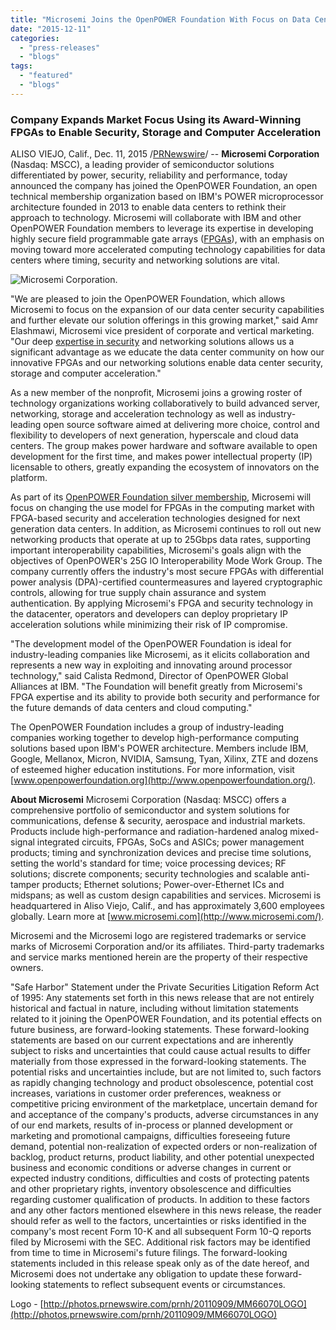 ```yaml
---
title: "Microsemi Joins the OpenPOWER Foundation With Focus on Data Center Security"
date: "2015-12-11"
categories: 
  - "press-releases"
  - "blogs"
tags: 
  - "featured"
  - "blogs"
---
```


### Company Expands Market Focus Using its Award-Winning FPGAs to Enable Security, Storage and Computer Acceleration

ALISO VIEJO, Calif., Dec. 11, 2015 /[PRNewswire](http://www.prnewswire.com/)/ -- **Microsemi Corporation** (Nasdaq: MSCC), a leading provider of semiconductor solutions differentiated by power, security, reliability and performance, today announced the company has joined the OpenPOWER Foundation, an open technical membership organization based on IBM's POWER microprocessor architecture founded in 2013 to enable data centers to rethink their approach to technology. Microsemi will collaborate with IBM and other OpenPOWER Foundation members to leverage its expertise in developing highly secure field programmable gate arrays ([FPGAs](http://www.microsemi.com/products/fpga-soc/soc-fpga/smartfusion2%20and%20http:/www.microsemi.com/products/fpga-soc/fpga/igloo2-fpga)), with an emphasis on moving toward more accelerated computing technology capabilities for data centers where timing, security and networking solutions are vital.

![Microsemi Corporation. ](http://photos.prnewswire.com/prnvar/20110909/MM66070LOGO "Microsemi Corporation. ")

"We are pleased to join the OpenPOWER Foundation, which allows Microsemi to focus on the expansion of our data center security capabilities and further elevate our solution offerings in this growing market," said Amr Elashmawi, Microsemi vice president of corporate and vertical marketing. "Our deep [expertise in security](http://www.microsemi.com/product-directory/services/3606-security-center-of-excellence-scoe) and networking solutions allows us a significant advantage as we educate the data center community on how our innovative FPGAs and our networking solutions enable data center security, storage and computer acceleration."

As a new member of the nonprofit, Microsemi joins a growing roster of technology organizations working collaboratively to build advanced server, networking, storage and acceleration technology as well as industry-leading open source software aimed at delivering more choice, control and flexibility to developers of next generation, hyperscale and cloud data centers. The group makes power hardware and software available to open development for the first time, and makes power intellectual property (IP) licensable to others, greatly expanding the ecosystem of innovators on the platform.

As part of its [OpenPOWER Foundation silver membership](https://openpowerfoundation.org/membership/current-members/), Microsemi will focus on changing the use model for FPGAs in the computing market with FPGA-based security and acceleration technologies designed for next generation data centers. In addition, as Microsemi continues to roll out new networking products that operate at up to 25Gbps data rates, supporting important interoperability capabilities, Microsemi's goals align with the objectives of OpenPOWER's 25G IO Interoperability Mode Work Group. The company currently offers the industry's most secure FPGAs with differential power analysis (DPA)-certified countermeasures and layered cryptographic controls, allowing for true supply chain assurance and system authentication. By applying Microsemi's FPGA and security technology in the datacenter, operators and developers can deploy proprietary IP acceleration solutions while minimizing their risk of IP compromise.

"The development model of the OpenPOWER Foundation is ideal for industry-leading companies like Microsemi, as it elicits collaboration and represents a new way in exploiting and innovating around processor technology," said Calista Redmond, Director of OpenPOWER Global Alliances at IBM. "The Foundation will benefit greatly from Microsemi's FPGA expertise and its ability to provide both security and performance for the future demands of data centers and cloud computing."

The OpenPOWER Foundation includes a group of industry-leading companies working together to develop high-performance computing solutions based upon IBM's POWER architecture. Members include IBM, Google, Mellanox, Micron, NVIDIA, Samsung, Tyan, Xilinx, ZTE and dozens of esteemed higher education institutions. For more information, visit [www.openpowerfoundation.org](http://www.openpowerfoundation.org/).

**About Microsemi** Microsemi Corporation (Nasdaq: MSCC) offers a comprehensive portfolio of semiconductor and system solutions for communications, defense & security, aerospace and industrial markets. Products include high-performance and radiation-hardened analog mixed-signal integrated circuits, FPGAs, SoCs and ASICs; power management products; timing and synchronization devices and precise time solutions, setting the world's standard for time; voice processing devices; RF solutions; discrete components; security technologies and scalable anti-tamper products; Ethernet solutions; Power-over-Ethernet ICs and midspans; as well as custom design capabilities and services. Microsemi is headquartered in Aliso Viejo, Calif., and has approximately 3,600 employees globally. Learn more at [www.microsemi.com](http://www.microsemi.com/).

Microsemi and the Microsemi logo are registered trademarks or service marks of Microsemi Corporation and/or its affiliates. Third-party trademarks and service marks mentioned herein are the property of their respective owners.

"Safe Harbor" Statement under the Private Securities Litigation Reform Act of 1995: Any statements set forth in this news release that are not entirely historical and factual in nature, including without limitation statements related to it joining the OpenPOWER Foundation, and its potential effects on future business, are forward-looking statements. These forward-looking statements are based on our current expectations and are inherently subject to risks and uncertainties that could cause actual results to differ materially from those expressed in the forward-looking statements. The potential risks and uncertainties include, but are not limited to, such factors as rapidly changing technology and product obsolescence, potential cost increases, variations in customer order preferences, weakness or competitive pricing environment of the marketplace, uncertain demand for and acceptance of the company's products, adverse circumstances in any of our end markets, results of in-process or planned development or marketing and promotional campaigns, difficulties foreseeing future demand, potential non-realization of expected orders or non-realization of backlog, product returns, product liability, and other potential unexpected business and economic conditions or adverse changes in current or expected industry conditions, difficulties and costs of protecting patents and other proprietary rights, inventory obsolescence and difficulties regarding customer qualification of products. In addition to these factors and any other factors mentioned elsewhere in this news release, the reader should refer as well to the factors, uncertainties or risks identified in the company's most recent Form 10-K and all subsequent Form 10-Q reports filed by Microsemi with the SEC. Additional risk factors may be identified from time to time in Microsemi's future filings. The forward-looking statements included in this release speak only as of the date hereof, and Microsemi does not undertake any obligation to update these forward-looking statements to reflect subsequent events or circumstances.

Logo - [http://photos.prnewswire.com/prnh/20110909/MM66070LOGO](http://photos.prnewswire.com/prnh/20110909/MM66070LOGO)
